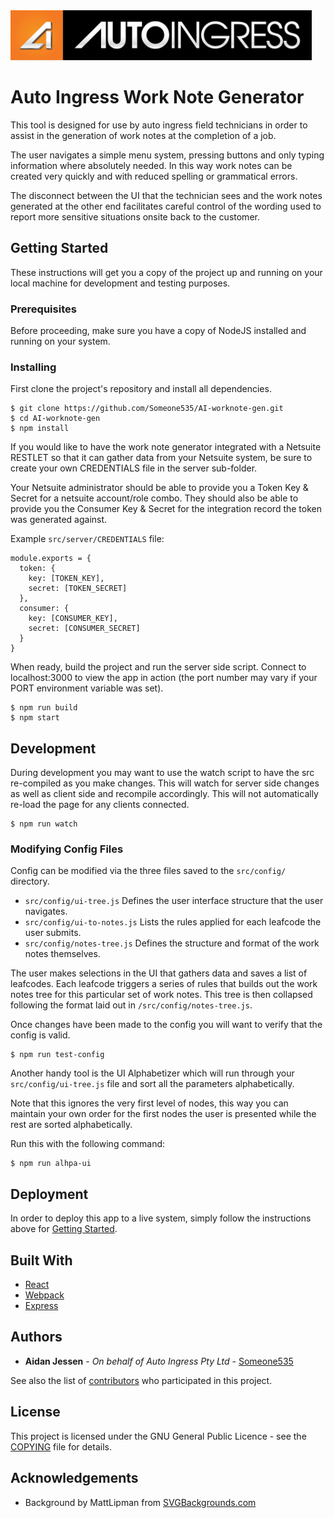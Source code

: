 <a href="https://www.autoingress.com.au">
  <img src="src/images/AI_NEW_LOGO.jpg" alt="Logo" height="80">
</a>

# Auto Ingress Work Note Generator

This tool is designed for use by auto ingress field technicians in order to assist in the generation of work notes at the completion of a job. 

The user navigates a simple menu system, pressing buttons and only typing information where absolutely needed. In this way work notes can be created very quickly and with reduced spelling or grammatical errors. 

The disconnect between the UI that the technician sees and the work notes generated at the other end facilitates careful control of the wording used to report more sensitive situations onsite back to the customer.

## Getting Started

These instructions will get you a copy of the project up and running on your local machine for development and testing purposes. 

### Prerequisites

Before proceeding, make sure you have a copy of NodeJS installed and running on your system.

### Installing

First clone the project's repository and install all dependencies.

```
$ git clone https://github.com/Someone535/AI-worknote-gen.git
$ cd AI-worknote-gen
$ npm install
```

If you would like to have the work note generator integrated with a Netsuite RESTLET so that it can gather data from your Netsuite system, be sure to create your own CREDENTIALS file in the server sub-folder.

Your Netsuite administrator should be able to provide you a Token Key &amp; Secret for a netsuite account/role combo. They should also be able to provide you the Consumer Key &amp; Secret for the integration record the token was generated against.

Example `src/server/CREDENTIALS` file:
```
module.exports = {
  token: {
    key: [TOKEN_KEY],
    secret: [TOKEN_SECRET]
  },
  consumer: {
    key: [CONSUMER_KEY],
    secret: [CONSUMER_SECRET]
  }
}
```

When ready, build the project and run the server side script. Connect to localhost:3000 to view the app in action (the port number may vary if your PORT environment variable was set).

```
$ npm run build
$ npm start
```

## Development

During development you may want to use the watch script to have the src re-compiled as you make changes. This will watch for server side changes as well as client side and recompile accordingly. This will not automatically re-load the page for any clients connected.

```
$ npm run watch
```

### Modifying Config Files

Config can be modified via the three files saved to the `src/config/` directory.

* `src/config/ui-tree.js` Defines the user interface structure that the user navigates.
* `src/config/ui-to-notes.js` Lists the rules applied for each leafcode the user submits.
* `src/config/notes-tree.js` Defines the structure and format of the work notes themselves.

The user makes selections in the UI that gathers data and saves a list of leafcodes. Each leafcode triggers a series of rules that builds out the work notes tree for this particular set of work notes. This tree is then collapsed following the format laid out in `/src/config/notes-tree.js`.

Once changes have been made to the config you will want to verify that the config is valid.

```
$ npm run test-config
```

Another handy tool is the UI Alphabetizer which will run through your `src/config/ui-tree.js` file and sort all the parameters alphabetically.

Note that this ignores the very first level of nodes, this way you can maintain your own order for the first nodes the user is presented while the rest are sorted alphabetically.

Run this with the following command:
```
$ npm run alhpa-ui
```

## Deployment

In order to deploy this app to a live system, simply follow the instructions above for [Getting Started](#getting-started).

## Built With

* [React](https://reactjs.org)
* [Webpack](https://webpack.js.org)
* [Express](https://expressjs.com)

## Authors

* **Aidan Jessen** - *On behalf of Auto Ingress Pty Ltd* - [Someone535](https://github.com/Someone535)

See also the list of [contributors](https://github.com/your/project/contributors) who participated in this project.

## License

This project is licensed under the GNU General Public Licence - see the [COPYING](COPYING) file for details.

## Acknowledgements

* Background by MattLipman from [SVGBackgrounds.com](https://www.svgbackgrounds.com)
